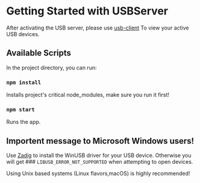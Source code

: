 # Getting Started with USBServer

After activating the USB server, please use [usb-client](https://github.com/Evilu/usb-client)
To view your active USB devices.

## Available Scripts

In the project directory, you can run:

### `npm install`

Installs project's critical node_modules, make sure you run it first!


### `npm start`

Runs the app.

## Importent message to Microsoft Windows users!


Use [Zadig](https://zadig.akeo.ie/)  to install the WinUSB driver for your USB device.
Otherwise you will get ### `LIBUSB_ERROR_NOT_SUPPORTED` when attempting to open devices.

Using Unix based systems (Linux flavors,macOS) is highly recommended!